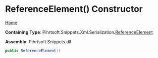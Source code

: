 # ReferenceElement\(\) Constructor

[Home](../../../../../../README.md#_top)

**Containing Type**: Pihrtsoft\.Snippets\.Xml\.Serialization\.[ReferenceElement](../README.md#_top)

**Assembly**: Pihrtsoft\.Snippets\.dll

```csharp
public ReferenceElement()
```

